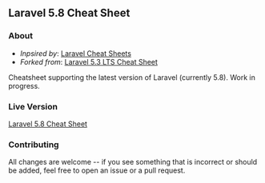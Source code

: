 ## Laravel 5.8 Cheat Sheet

### About
- *Inpsired by*: [Laravel Cheat Sheets](https://github.com/jesseobrien/laravel-cheatsheet)
- *Forked from*: [Laravel 5.3 LTS Cheat Sheet](https://github.com/mclxly/laravel5-cheatsheet)

Cheatsheet supporting the latest version of Laravel (currently 5.8). Work in progress.

### Live Version
[Laravel 5.8 Cheat Sheet](https://htmlpreview.github.io/?https://github.com/bachhuberdesign/laravel5-cheatsheet/blob/master/index.html)

### Contributing
All changes are welcome -- if you see something that is incorrect or should be added, feel free to open an issue or a pull request.
